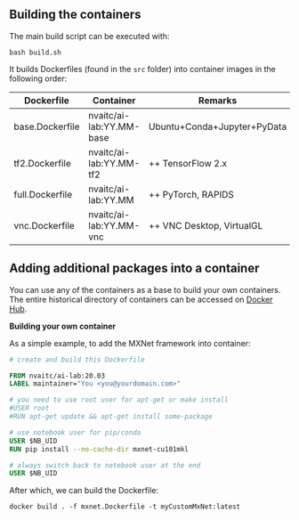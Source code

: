## Building the containers

The main build script can be executed with:

```shell
bash build.sh
```

It builds Dockerfiles (found in the `src` folder) into container images in the following order:

| Dockerfile      | Container                | Remarks                     |
| --------------- | ------------------------ | --------------------------- |
| base.Dockerfile | nvaitc/ai-lab:YY.MM-base | Ubuntu+Conda+Jupyter+PyData |
| tf2.Dockerfile  | nvaitc/ai-lab:YY.MM-tf2  | ++ TensorFlow 2.x           |
| full.Dockerfile | nvaitc/ai-lab:YY.MM      | ++ PyTorch, RAPIDS          |
| vnc.Dockerfile  | nvaitc/ai-lab:YY.MM-vnc  | ++ VNC Desktop, VirtualGL   |

## Adding additional packages into a container

You can use any of the containers as a base to build your own containers. The entire historical directory of containers can be accessed on [Docker Hub](https://hub.docker.com/r/nvaitc/ai-lab).

**Building your own container**

As a simple example, to add the MXNet framework into container:

```Dockerfile
# create and build this Dockerfile

FROM nvaitc/ai-lab:20.03
LABEL maintainer="You <you@yourdomain.com>"

# you need to use root user for apt-get or make install
#USER root
#RUN apt-get update && apt-get install some-package

# use notebook user for pip/conda
USER $NB_UID
RUN pip install --no-cache-dir mxnet-cu101mkl

# always switch back to notebook user at the end
USER $NB_UID
```

After which, we can build the Dockerfile:

```shell
docker build . -f mxnet.Dockerfile -t myCustomMxNet:latest
```

